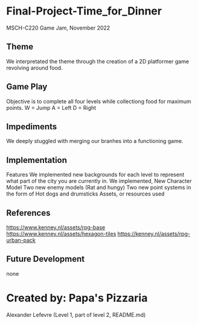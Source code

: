# Final-Project-Time_for_Dinner
MSCH-C220 Game Jam, November 2022

## Theme
We interpretated the theme through the creation of a 2D platformer game revolving around food.

## Game Play
Objective is to complete all four levels while collectiong food for maximum points.
W = Jump
A = Left
D = Right

## Impediments
We deeply stuggled with merging our branhes into a functioning game.

## Implementation
Features
We implemented new backgrounds for each level to represent what part of the city you are currently in. 
We implemented,
New Character Model
Two new enemy models (Rat and hungy)
Two new point systems in the form of Hot dogs and drumsticks
Assets, or resources used

## References
https://www.kenney.nl/assets/rpg-base
https://www.kenney.nl/assets/hexagon-tiles
https://kenney.nl/assets/rpg-urban-pack

## Future Development
none

# Created by: Papa's Pizzaria
Alexander Lefevre (Level 1, part of level 2, README.md)
